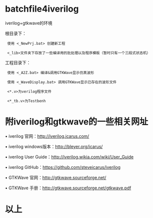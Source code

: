 # batchfile4iverilog
 iverilog+gtkwave的环境

 根目录下：
 
     使用 <_NewPrj.bat> 创建新工程
     
     <_lib>文件夹下存放了一些编译用的批处理以及程序模板（暂时只有一个三段式状态机）
     
 工程目录下：
 
     使用 <_A2Z.bat> 编译&调用GTKWave显示仿真波形
     
     使用 <_WaveDisplay.bat> 调用GTKWave显示已存在的波形文件
     
     <*.v>为verilog程序文件
     
     <*_tb.v>为Testbenh
    
# 附iverilog和gtkwave的一些相关网址
• iverilog 官网：http://iverilog.icarus.com/

• iverilog windows版本：http://bleyer.org/icarus/

• iverilog User Guide：http://iverilog.wikia.com/wiki/User_Guide

• iverilog GitHub：https://github.com/steveicarus/iverilog

• GTKWave 官网：http://gtkwave.sourceforge.net/

• GTKWave 手册：http://gtkwave.sourceforge.net/gtkwave.pdf



# 以上
